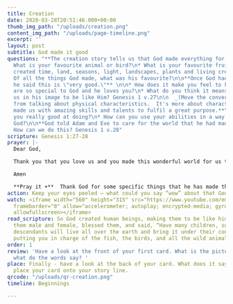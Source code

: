 ```yaml
---
title: Creation
date: 2020-03-28T20:51:46.000+00:00
thumb_img_path: "/uploads/creation.png"
content_img_path: "/uploads/page-timeline.png"
excerpt: ''
layout: post
subtitle: God made it good
questions: "**The creation story tells us that God made everything for us to enjoy.**\n\n*
  What is your favourite animal or bird?\n* What is your favourite fruit or vegetable?\n\n**God
  created time, land, seasons, light, landscapes, plants and living creatures.**\n\n*
  Of all the things God made, what was his favourite?\n\n**Once God had made people
  he said this is \"very good.\"** \n\n* How does it make you feel to know that you
  are so special to God and he loves you?\n* What do you think it means that God made
  us in his image to be like Him? Genesis 1 v.27\n\n  _(Move the conversation away
  from talking about physical characteristics.  It's more about character and values.)_\n\n**God
  made us with amazing skills and talents to fulfil a great purpose.**\n\n* What are
  you really good at doing?\n* How can you use your abilities in a way that pleases
  God?\n\n**God told Adam and Eve to care for the world that he had made for them.**\n\n*
  How can we do this? Genesis 1 v.28"
scripture: Genesis 1:27-28
prayer: |-
  Dear God,

  Thank you that you love us and you made this wonderful world for us to enjoy. Help us to be like you. Help us to use our abilities to care for our world.

  Amen

  **Pray it +**  Thank God for some specific things that he has made that you enjoy.
action: Keep your eyes peeled – what could you say “wow” about that God has made?
watch: <iframe width="560" height="315" src="https://www.youtube.com/embed/ZZPfCWV81pE"
  frameborder="0" allow="accelerometer; autoplay; encrypted-media; gyroscope; picture-in-picture"
  allowfullscreen></iframe>
read_scripture: So God created human beings, making them to be like himself. He created
  them male and female, blessed them, and said, “Have many children, so that your
  descendants will live all over the earth and bring it under their control. I am
  putting you in charge of the fish, the birds, and all the wild animals.
order: 1
review: 'Have a look at the front of your first card. What is the picture about and
  what do the words say? '
place: Finally - have a look at the back of your card. What does it say? You can now
  place your card onto your story line.
qrcode: "/uploads/qr-creation.png"
timeline: Beginnings

---
```


